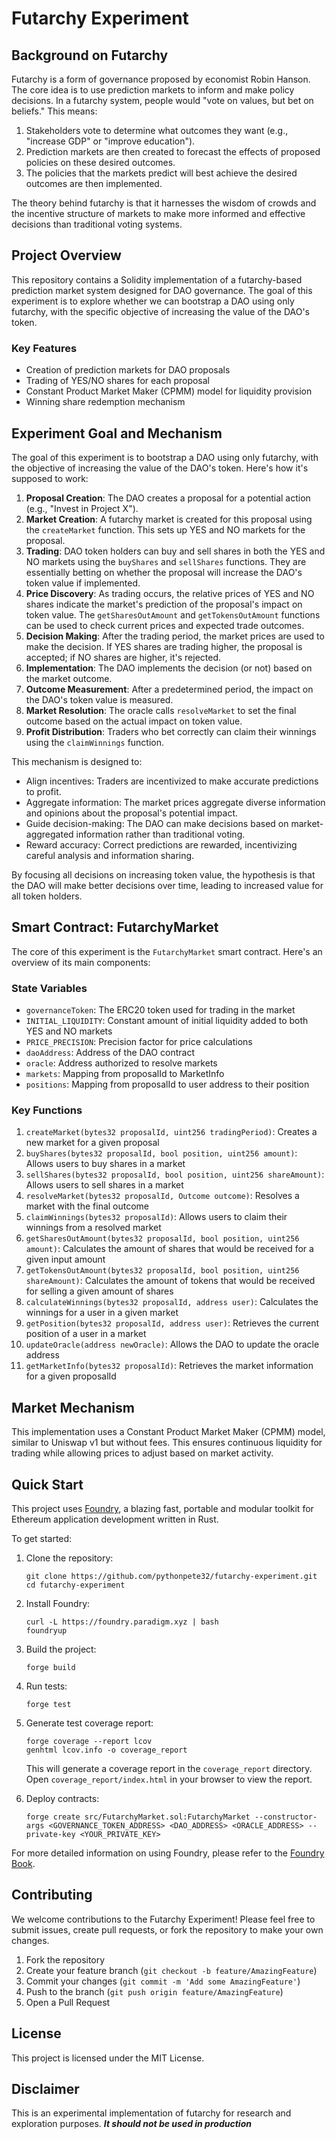 # Futarchy Experiment

## Background on Futarchy

Futarchy is a form of governance proposed by economist Robin Hanson. The core idea is to use prediction markets to inform and make policy decisions. In a futarchy system, people would "vote on values, but bet on beliefs." This means:

1. Stakeholders vote to determine what outcomes they want (e.g., "increase GDP" or "improve education").
2. Prediction markets are then created to forecast the effects of proposed policies on these desired outcomes.
3. The policies that the markets predict will best achieve the desired outcomes are then implemented.

The theory behind futarchy is that it harnesses the wisdom of crowds and the incentive structure of markets to make more informed and effective decisions than traditional voting systems.

## Project Overview

This repository contains a Solidity implementation of a futarchy-based prediction market system designed for DAO governance. The goal of this experiment is to explore whether we can bootstrap a DAO using only futarchy, with the specific objective of increasing the value of the DAO's token.

### Key Features

- Creation of prediction markets for DAO proposals
- Trading of YES/NO shares for each proposal
- Constant Product Market Maker (CPMM) model for liquidity provision
- Winning share redemption mechanism

## Experiment Goal and Mechanism

The goal of this experiment is to bootstrap a DAO using only futarchy, with the objective of increasing the value of the DAO's token. Here's how it's supposed to work:

1. **Proposal Creation**: The DAO creates a proposal for a potential action (e.g., "Invest in Project X").
2. **Market Creation**: A futarchy market is created for this proposal using the `createMarket` function. This sets up YES and NO markets for the proposal.
3. **Trading**: DAO token holders can buy and sell shares in both the YES and NO markets using the `buyShares` and `sellShares` functions. They are essentially betting on whether the proposal will increase the DAO's token value if implemented.
4. **Price Discovery**: As trading occurs, the relative prices of YES and NO shares indicate the market's prediction of the proposal's impact on token value. The `getSharesOutAmount` and `getTokensOutAmount` functions can be used to check current prices and expected trade outcomes.
5. **Decision Making**: After the trading period, the market prices are used to make the decision. If YES shares are trading higher, the proposal is accepted; if NO shares are higher, it's rejected.
6. **Implementation**: The DAO implements the decision (or not) based on the market outcome.
7. **Outcome Measurement**: After a predetermined period, the impact on the DAO's token value is measured.
8. **Market Resolution**: The oracle calls `resolveMarket` to set the final outcome based on the actual impact on token value.
9. **Profit Distribution**: Traders who bet correctly can claim their winnings using the `claimWinnings` function.

This mechanism is designed to:
- Align incentives: Traders are incentivized to make accurate predictions to profit.
- Aggregate information: The market prices aggregate diverse information and opinions about the proposal's potential impact.
- Guide decision-making: The DAO can make decisions based on market-aggregated information rather than traditional voting.
- Reward accuracy: Correct predictions are rewarded, incentivizing careful analysis and information sharing.

By focusing all decisions on increasing token value, the hypothesis is that the DAO will make better decisions over time, leading to increased value for all token holders.


## Smart Contract: FutarchyMarket

The core of this experiment is the `FutarchyMarket` smart contract. Here's an overview of its main components:

### State Variables

- `governanceToken`: The ERC20 token used for trading in the market
- `INITIAL_LIQUIDITY`: Constant amount of initial liquidity added to both YES and NO markets
- `PRICE_PRECISION`: Precision factor for price calculations
- `daoAddress`: Address of the DAO contract
- `oracle`: Address authorized to resolve markets
- `markets`: Mapping from proposalId to MarketInfo
- `positions`: Mapping from proposalId to user address to their position

### Key Functions

1. `createMarket(bytes32 proposalId, uint256 tradingPeriod)`: Creates a new market for a given proposal
2. `buyShares(bytes32 proposalId, bool position, uint256 amount)`: Allows users to buy shares in a market
3. `sellShares(bytes32 proposalId, bool position, uint256 shareAmount)`: Allows users to sell shares in a market
4. `resolveMarket(bytes32 proposalId, Outcome outcome)`: Resolves a market with the final outcome
5. `claimWinnings(bytes32 proposalId)`: Allows users to claim their winnings from a resolved market
6. `getSharesOutAmount(bytes32 proposalId, bool position, uint256 amount)`: Calculates the amount of shares that would be received for a given input amount
7. `getTokensOutAmount(bytes32 proposalId, bool position, uint256 shareAmount)`: Calculates the amount of tokens that would be received for selling a given amount of shares
8. `calculateWinnings(bytes32 proposalId, address user)`: Calculates the winnings for a user in a given market
9. `getPosition(bytes32 proposalId, address user)`: Retrieves the current position of a user in a market
10. `updateOracle(address newOracle)`: Allows the DAO to update the oracle address
11. `getMarketInfo(bytes32 proposalId)`: Retrieves the market information for a given proposalId


## Market Mechanism

This implementation uses a Constant Product Market Maker (CPMM) model, similar to Uniswap v1 but without fees. This ensures continuous liquidity for trading while allowing prices to adjust based on market activity.

## Quick Start

This project uses [Foundry](https://book.getfoundry.sh/), a blazing fast, portable and modular toolkit for Ethereum application development written in Rust.

To get started:

1. Clone the repository:
   ```
   git clone https://github.com/pythonpete32/futarchy-experiment.git
   cd futarchy-experiment
   ```

2. Install Foundry:
   ```
   curl -L https://foundry.paradigm.xyz | bash
   foundryup
   ```

3. Build the project:
   ```
   forge build
   ```

4. Run tests:
   ```
   forge test
   ```

5. Generate test coverage report:
   ```
   forge coverage --report lcov
   genhtml lcov.info -o coverage_report
   ```
   This will generate a coverage report in the `coverage_report` directory. Open `coverage_report/index.html` in your browser to view the report.

6. Deploy contracts:
   ```
   forge create src/FutarchyMarket.sol:FutarchyMarket --constructor-args <GOVERNANCE_TOKEN_ADDRESS> <DAO_ADDRESS> <ORACLE_ADDRESS> --private-key <YOUR_PRIVATE_KEY>
   ```

For more detailed information on using Foundry, please refer to the [Foundry Book](https://book.getfoundry.sh/).

## Contributing

We welcome contributions to the Futarchy Experiment! Please feel free to submit issues, create pull requests, or fork the repository to make your own changes.

1. Fork the repository
2. Create your feature branch (`git checkout -b feature/AmazingFeature`)
3. Commit your changes (`git commit -m 'Add some AmazingFeature'`)
4. Push to the branch (`git push origin feature/AmazingFeature`)
5. Open a Pull Request

## License

This project is licensed under the MIT License.

## Disclaimer

This is an experimental implementation of futarchy for research and exploration purposes. ***It should not be used in production***